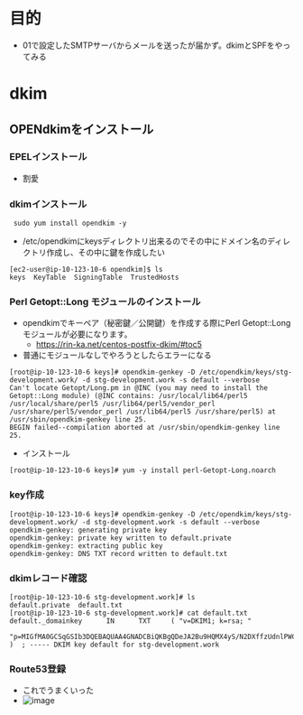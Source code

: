 # 目的
- 01で設定したSMTPサーバからメールを送ったが届かず。dkimとSPFをやってみる

# dkim
## OPENdkimをインストール
### EPELインストール
- 割愛

### dkimインストール
```
 sudo yum install opendkim -y
```
- /etc/opendkimにkeysディレクトリ出来るのでその中にドメイン名のディレクトリ作成し、その中に鍵を作成したい
```
[ec2-user@ip-10-123-10-6 opendkim]$ ls
keys  KeyTable  SigningTable  TrustedHosts
```
### Perl Getopt::Long モジュールのインストール
- opendkimでキーペア（秘密鍵／公開鍵）を作成する際にPerl Getopt::Long モジュールが必要になります。  
  - https://rin-ka.net/centos-postfix-dkim/#toc5
- 普通にモジュールなしでやろうとしたらエラーになる
```
[root@ip-10-123-10-6 keys]# opendkim-genkey -D /etc/opendkim/keys/stg-development.work/ -d stg-development.work -s default --verbose
Can't locate Getopt/Long.pm in @INC (you may need to install the Getopt::Long module) (@INC contains: /usr/local/lib64/perl5 /usr/local/share/perl5 /usr/lib64/perl5/vendor_perl /usr/share/perl5/vendor_perl /usr/lib64/perl5 /usr/share/perl5) at /usr/sbin/opendkim-genkey line 25.
BEGIN failed--compilation aborted at /usr/sbin/opendkim-genkey line 25.
```

- インストール
```
[root@ip-10-123-10-6 keys]# yum -y install perl-Getopt-Long.noarch
```

### key作成
```
[root@ip-10-123-10-6 keys]# opendkim-genkey -D /etc/opendkim/keys/stg-development.work/ -d stg-development.work -s default --verbose
opendkim-genkey: generating private key
opendkim-genkey: private key written to default.private
opendkim-genkey: extracting public key
opendkim-genkey: DNS TXT record written to default.txt
```

### dkimレコード確認
```
[root@ip-10-123-10-6 stg-development.work]# ls
default.private  default.txt
[root@ip-10-123-10-6 stg-development.work]# cat default.txt
default._domainkey      IN      TXT     ( "v=DKIM1; k=rsa; "
          "p=MIGfMA0GCSqGSIb3DQEBAQUAA4GNADCBiQKBgQDeJA2Bu9HQMX4yS/N2DXffzUdnlPWCxvmsv6YYdukfaSVmiNycXygZ3KSA0/xGnz+2GqOyEbC4VLg4MWO6c14PBZy4T95YaUBMUbww2JU4LwhcHGgDOacEJVwze2brmCR9uRlHXug0v8xbhHwpNaWFDNtt/f3ZxuZf9v9pJjMFNQIDAQAB" )  ; ----- DKIM key default for stg-development.work
```

### Route53登録
- これでうまくいった
- ![image](https://user-images.githubusercontent.com/60077121/109927656-e1b65c80-7d07-11eb-9505-cb689152e60e.png)






